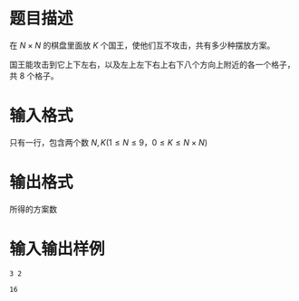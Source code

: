 # 题目描述

在 $N×N$ 的棋盘里面放 $K$ 个国王，使他们互不攻击，共有多少种摆放方案。

国王能攻击到它上下左右，以及左上左下右上右下八个方向上附近的各一个格子，共 $8$ 个格子。

# 输入格式

只有一行，包含两个数 $N,K(1 \leq N \leq 9$，$0 \leq K \leq N \times N)$

# 输出格式

所得的方案数

# 输入输出样例

```input1
3 2
```

```output1
16
```
